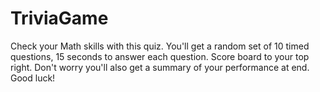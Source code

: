 # TriviaGame
Check your Math skills with this quiz.
You'll get a random set of 10 timed questions, 15 seconds to answer each question.
Score board to your top right. Don't worry you'll also get a summary of your performance at end.
Good luck!
